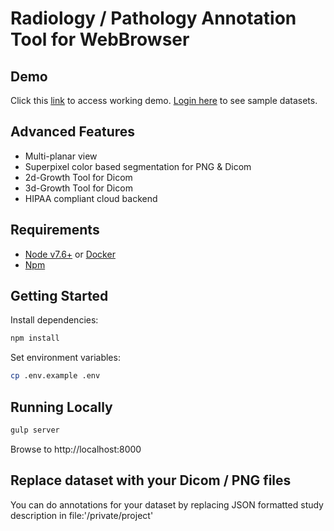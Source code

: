 # Radiology / Pathology Annotation Tool for WebBrowser

## Demo
Click this [link](https://app.trainingdata.io/v1/radiology/?task=69&project=29) to access working demo. 
[Login here](https://app.trainingdata.io/v1/td/login) to see sample datasets.

## Advanced Features
  - Multi-planar view
  - Superpixel color based segmentation for PNG & Dicom
  - 2d-Growth Tool for Dicom
  - 3d-Growth Tool for Dicom
  - HIPAA compliant cloud backend

## Requirements

 - [Node v7.6+](https://nodejs.org/en/download/current/) or [Docker](https://www.docker.com/)
 - [Npm](https://www.npmjs.com/)

## Getting Started

Install dependencies:
```bash
npm install
```

Set environment variables:

```bash
cp .env.example .env
```

## Running Locally

```bash
gulp server
```
Browse to http://localhost:8000

## Replace dataset with your Dicom / PNG files
You can do annotations for your dataset by replacing JSON formatted study description in file:'/private/project' 
